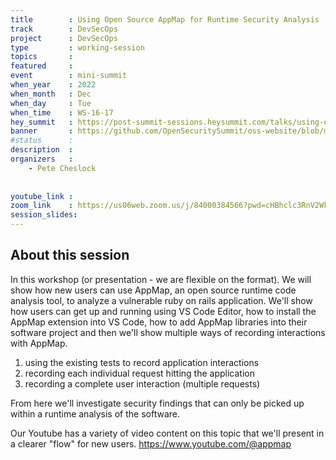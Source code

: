 ```yaml
---
title        : Using Open Source AppMap for Runtime Security Analysis
track        : DevSecOps
project      : DevSecOps
type         : working-session
topics       : 
featured     :
event        : mini-summit
when_year    : 2022
when_month   : Dec
when_day     : Tue
when_time    : WS-16-17
hey_summit   : https://post-summit-sessions.heysummit.com/talks/using-open-source-appmap-for-runtime-security-analysis/
banner       : https://github.com/OpenSecuritySummit/oss-website/blob/main/content/participant/images/Open%20Source%20AppMap.png?raw=true
#status      : 
description  :
organizers   :
    - Pete Cheslock
    
     
youtube_link : 
zoom_link    : https://us06web.zoom.us/j/84000384566?pwd=cHBhclc3RnV2WktiUTFwcVM4Zk9VQT09
session_slides:
---
```




## About this session
In this workshop (or presentation - we are flexible on the format). We will show how new users can use AppMap, an open source runtime code analysis tool, to analyze a vulnerable ruby on rails application.  We'll show how users can get up and running using VS Code Editor, how to install the AppMap extension into VS Code, how to add AppMap libraries into their software project and then we'll show multiple ways of recording interactions with AppMap. 

1) using the existing tests to record application interactions
2) recording each individual request hitting the application
3) recording a complete user interaction (multiple requests)

From here we'll investigate security findings that can only be picked up within a runtime analysis of the software. 

Our Youtube has a variety of video content on this topic that we'll present in a clearer "flow" for new users.  https://www.youtube.com/@appmap
